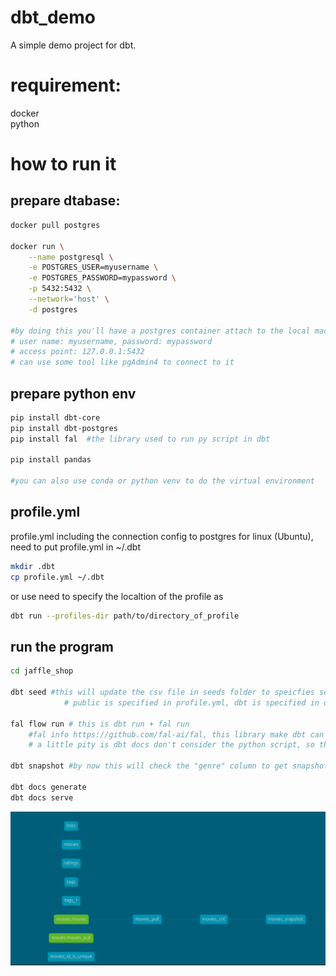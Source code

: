 # dbt_demo
A simple demo project for dbt.

# requirement:
docker <br>
python

# how to run it
## prepare dtabase:
```bash
docker pull postgres

docker run \
    --name postgresql \
    -e POSTGRES_USER=myusername \
    -e POSTGRES_PASSWORD=mypassword \
    -p 5432:5432 \
    --network='host' \
    -d postgres

#by doing this you'll have a postgres container attach to the local machine
# user name: myusername, password: mypassword
# access point: 127.0.0.1:5432
# can use some tool like pgAdmin4 to connect to it

```

## prepare python env
```bash
pip install dbt-core
pip install dbt-postgres
pip install fal  #the library used to run py script in dbt

pip install pandas

#you can also use conda or python venv to do the virtual environment
```

## profile.yml
profile.yml including the connection config to postgres
for linux (Ubuntu), need to put profile.yml in ~/.dbt
```bash
mkdir .dbt
cp profile.yml ~/.dbt
```
or use need to specify the localtion of the profile as
```bash
dbt run --profiles-dir path/to/directory_of_profile
```

## run the program
```bash
cd jaffle_shop

dbt seed #this will update the csv file in seeds folder to speicfies schema: public_dbt
            # public is specified in profile.yml, dbt is specified in dbt_project.yml

fal flow run # this is dbt run + fal run
    #fal info https://github.com/fal-ai/fal, this library make dbt can run python script not just sql
    # a little pity is dbt docs don't consider the python script, so the DAG of the whole project is comprised a little. (still you can find a way to work this around)

dbt snapshot #by now this will check the "genre" column to get snapshot. 

dbt docs generate
dbt docs serve

```

<img src='imgs/01.png'>

